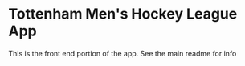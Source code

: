# Tottenham Men's Hockey League App

This is the front end portion of the app.  See the main readme for info